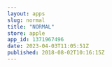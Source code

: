 ```yaml
---
layout: apps
slug: normal
title: "NORMAL"
store: apple
app_id: 1371967496
date: 2023-04-03T11:05:51Z
published: 2018-08-02T10:16:15Z
---
```

